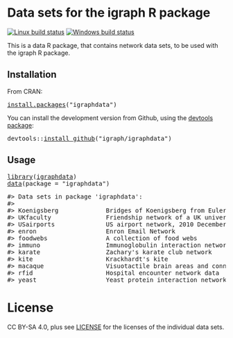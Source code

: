 <!-- README.md is generated from README.Rmd. Please edit that file -->

# Data sets for the igraph R package

[![Linux build status](https://app.travis-ci.com/igraph/igraphdata.png)](https://app.travis-ci.com/igraph/igraphdata) [![Windows build status](https://ci.appveyor.com/api/projects/status/6wov9hh8oprrpkhs?svg=true)](https://ci.appveyor.com/project/gaborcsardi/igraphdata)

This is a data R package, that contains network data sets, to be used with the igraph R package.

## Installation

From CRAN:

<pre class='chroma'>
<span><span class='nf'><a href='https://rdrr.io/r/utils/install.packages.html'>install.packages</a></span><span class='o'>(</span><span class='s'>"igraphdata"</span><span class='o'>)</span></span></pre>

You can install the development version from Github, using the [devtools package](https://github.com/r-lib/devtools):

<pre class='chroma'>
<span><span class='nf'>devtools</span><span class='nf'>::</span><span class='nf'><a href='https://remotes.r-lib.org/reference/install_github.html'>install_github</a></span><span class='o'>(</span><span class='s'>"igraph/igraphdata"</span><span class='o'>)</span></span></pre>

## Usage

<pre class='chroma'>
<span><span class='kr'><a href='https://rdrr.io/r/base/library.html'>library</a></span><span class='o'>(</span><span class='nv'><a href='https://igraph.org/'>igraphdata</a></span><span class='o'>)</span></span>
<span><span class='nf'><a href='https://rdrr.io/r/utils/data.html'>data</a></span><span class='o'>(</span>package <span class='o'>=</span> <span class='s'>"igraphdata"</span><span class='o'>)</span></span></pre>
<pre class='chroma'>
<span><span class='c'>#&gt; Data sets in package 'igraphdata':</span></span>
<span><span class='c'>#&gt; </span></span>
<span><span class='c'>#&gt; Koenigsberg             Bridges of Koenigsberg from Euler's times</span></span>
<span><span class='c'>#&gt; UKfaculty               Friendship network of a UK university faculty</span></span>
<span><span class='c'>#&gt; USairports              US airport network, 2010 December</span></span>
<span><span class='c'>#&gt; enron                   Enron Email Network</span></span>
<span><span class='c'>#&gt; foodwebs                A collection of food webs</span></span>
<span><span class='c'>#&gt; immuno                  Immunoglobulin interaction network</span></span>
<span><span class='c'>#&gt; karate                  Zachary's karate club network</span></span>
<span><span class='c'>#&gt; kite                    Krackhardt's kite</span></span>
<span><span class='c'>#&gt; macaque                 Visuotactile brain areas and connections</span></span>
<span><span class='c'>#&gt; rfid                    Hospital encounter network data</span></span>
<span><span class='c'>#&gt; yeast                   Yeast protein interaction network</span></span></pre>

# License

CC BY-SA 4.0, plus see [LICENSE](LICENSE) for the licenses of the individual data sets.
